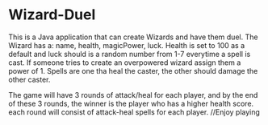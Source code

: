 # Wizard-Duel
This is a Java application that can create Wizards and have them duel.
The Wizard has a: name, health, magicPower, luck.
Health is set to 100 as a default and luck should is a random number from 1-7 everytime a spell is cast. 
If someone tries to create an overpowered wizard assign them a power of 1.
Spells are one tha heal the caster, the other should damage the other caster.

The game will have 3 rounds of attack/heal for each player, and by the end of these 3 rounds, the winner is the player who has a higher health score.
each round will consist of attack-heal spells for each player.
//Enjoy playing
